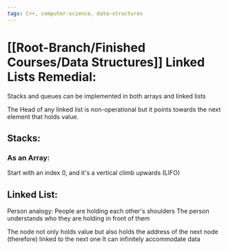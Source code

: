 ```yaml
---
tags: C++, computer-science, data-structures
---
```

# [[Root-Branch/Finished Courses/Data Structures]] Linked Lists Remedial:

Stacks and queues can be implemented in both arrays and linked lists

The Head of any linked list is non-operational but it points towards the next element that holds value.
## Stacks:

### As an Array:
Start with an index 0, and it's a vertical climb upwards (LIFO)


## Linked List:
Person analogy:
People are holding each other's shoulders
The person understands who they are holding in front of them

The node not only holds value but also holds the address of the next node (therefore) linked to the next one
It can infinitely accommodate data




